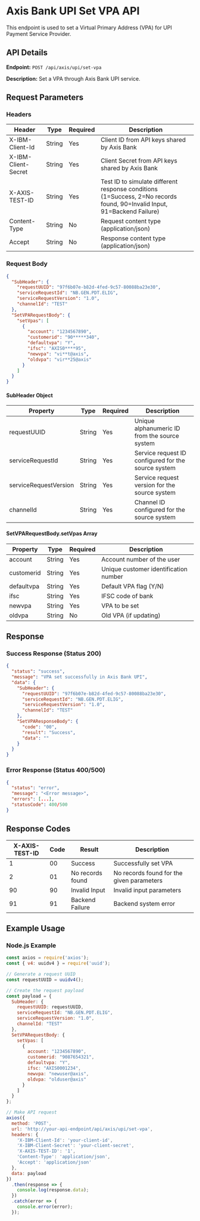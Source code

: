 # Axis Bank UPI Set VPA API

This endpoint is used to set a Virtual Primary Address (VPA) for UPI Payment Service Provider.

## API Details

**Endpoint:** `POST /api/axis/upi/set-vpa`

**Description:** Set a VPA through Axis Bank UPI service.

## Request Parameters

### Headers

| Header | Type | Required | Description |
|--------|------|----------|-------------|
| X-IBM-Client-Id | String | Yes | Client ID from API keys shared by Axis Bank |
| X-IBM-Client-Secret | String | Yes | Client Secret from API keys shared by Axis Bank |
| X-AXIS-TEST-ID | String | Yes | Test ID to simulate different response conditions (1=Success, 2=No records found, 90=Invalid Input, 91=Backend Failure) |
| Content-Type | String | No | Request content type (application/json) |
| Accept | String | No | Response content type (application/json) |

### Request Body

```json
{
  "SubHeader": {
    "requestUUID": "97f6b07e-b82d-4fed-9c57-80088ba23e30",
    "serviceRequestId": "NB.GEN.PDT.ELIG",
    "serviceRequestVersion": "1.0",
    "channelId": "TEST"
  },
  "SetVPARequestBody": {
    "setVpas": [
      {
        "account": "1234567890",
        "customerid": "90*****340",
        "defaultvpa": "Y",
        "ifsc": "AXIS0****95",
        "newvpa": "vi**t@axis",
        "oldvpa": "vir**25@axis"
      }
    ]
  }
}
```

#### SubHeader Object

| Property | Type | Required | Description |
|----------|------|----------|-------------|
| requestUUID | String | Yes | Unique alphanumeric ID from the source system |
| serviceRequestId | String | Yes | Service request ID configured for the source system |
| serviceRequestVersion | String | Yes | Service request version for the source system |
| channelId | String | Yes | Channel ID configured for the source system |

#### SetVPARequestBody.setVpas Array

| Property | Type | Required | Description |
|----------|------|----------|-------------|
| account | String | Yes | Account number of the user |
| customerid | String | Yes | Unique customer identification number |
| defaultvpa | String | Yes | Default VPA flag (Y/N) |
| ifsc | String | Yes | IFSC code of bank |
| newvpa | String | Yes | VPA to be set |
| oldvpa | String | No | Old VPA (if updating) |

## Response

### Success Response (Status 200)

```json
{
  "status": "success",
  "message": "VPA set successfully in Axis Bank UPI",
  "data": {
    "SubHeader": {
      "requestUUID": "97f6b07e-b82d-4fed-9c57-80088ba23e30",
      "serviceRequestId": "NB.GEN.PDT.ELIG",
      "serviceRequestVersion": "1.0",
      "channelId": "TEST"
    },
    "SetVPAResponseBody": {
      "code": "00",
      "result": "Success",
      "data": ""
    }
  }
}
```

### Error Response (Status 400/500)

```json
{
  "status": "error",
  "message": "<Error message>",
  "errors": [...],
  "statusCode": 400/500
}
```

## Response Codes

| X-AXIS-TEST-ID | Code | Result | Description |
|----------------|------|--------|-------------|
| 1 | 00 | Success | Successfully set VPA |
| 2 | 01 | No records found | No records found for the given parameters |
| 90 | 90 | Invalid Input | Invalid input parameters |
| 91 | 91 | Backend Failure | Backend system error |

## Example Usage

### Node.js Example

```javascript
const axios = require('axios');
const { v4: uuidv4 } = require('uuid');

// Generate a request UUID
const requestUUID = uuidv4();

// Create the request payload
const payload = {
  SubHeader: {
    requestUUID: requestUUID,
    serviceRequestId: "NB.GEN.PDT.ELIG",
    serviceRequestVersion: "1.0",
    channelId: "TEST"
  },
  SetVPARequestBody: {
    setVpas: [
      {
        account: "1234567890",
        customerid: "9087654321",
        defaultvpa: "Y",
        ifsc: "AXIS0001234",
        newvpa: "newuser@axis",
        oldvpa: "olduser@axis"
      }
    ]
  }
};

// Make API request
axios({
  method: 'POST',
  url: 'http://your-api-endpoint/api/axis/upi/set-vpa',
  headers: {
    'X-IBM-Client-Id': 'your-client-id',
    'X-IBM-Client-Secret': 'your-client-secret',
    'X-AXIS-TEST-ID': '1',
    'Content-Type': 'application/json',
    'Accept': 'application/json'
  },
  data: payload
})
  .then(response => {
    console.log(response.data);
  })
  .catch(error => {
    console.error(error);
  });
``` 